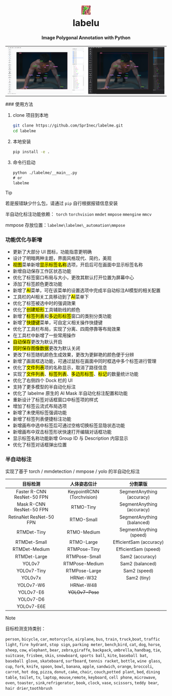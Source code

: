 <h1 align="center">
  <img src="labelme/icons/icon.png"><br/>labelu
</h1>
<h4 align="center">
  Image Polygonal Annotation with Python
</h4>


<table>
	<tr>
		<td>
			<img src="assets/image-20250318180611368.png" alt="明亮主题">
		</td>
		<td> 
			<img src="assets/image-20250318180635981.png" alt="暗黑主题">
		</td>
	</tr>
</table>
### 使用方法

1. clone 项目到本地

    ```bash
    git clone https://github.com/SprInec/labelme.git
    cd labelme
    ```

2. 本地安装

    ```bash
    pip install -e .
    ```

3. 命令行启动

    ```
    python ./labelme/__main__.py
    # or
    labelme
    ```

> [!tip]
>
> 若是报错缺少什么包，请通过 `pip` 自行根据报错信息安装
>
> 半自动化标注功能依赖： `torch` `torchvision` `mmdet` `mmpose` `mmengine` `mmcv`
>
> mmpose 存放位置：`labelme\labelme\_automation\mmpose`

### 功能优化与新增

- 更新了大部分 UI 图标，功能指意更明确
- 设计了明暗两种主题，界面风格现代、简约，美观
- <mark>视图</mark>菜单新增<mark>显示标签名称</mark>选项，开启后可在画面中显示标签名称
- 新增自动保存工作区状态功能
- 优化了标签窗口布局与大小，更改其默认打开位置为屏幕中心
- 添加了标签颜色更改功能
- 新增了<mark>AI</mark>菜单，可在该菜单的设置选项中完成半自动标注AI模型的相关配置
- 工具栏的AI相关工具移动到了<mark>AI</mark>菜单下
- 优化了标签被选中时的强调效果
- 优化了<mark>创建矩形</mark>工具辅助线的颜色
- 新增了<mark>标签列表</mark>和<mark>多边形标签</mark>窗口的类别分类功能
- 新增了<mark>快捷键</mark>菜单，可自定义相关操作快捷键
- 优化了工具栏布局，实现了分离、四周停靠等布局效果
- 在工具栏中新增了一些常用操作
- <mark>自动保存</mark>更改为默认开启
- <mark>同时保存图像数据</mark>更改为默认关闭
- 更改了标签随机颜色生成效果，更改为更鲜艳的颜色便于分辨
- 新增了画面框选功能，可通过鼠标在画面中同时框选中多个标签进行管理
- 优化了<mark>文件列表</mark>项的名称显示，取消了路径信息
- 实现了<mark>文件列表</mark>、<mark>标签列表</mark>、<mark>多边形标签</mark>、<mark>标记</mark>的数量统计功能
- 优化了右侧四个 Dock 栏的 UI
- 支持了更多模型的半自动化标注
- 优化了 labelme 原生的 AI Mask 半自动化标注配置和功能
- 重新设计了标签对话框窗口中标签项的样式
- 增加了标签云流式布局选项
- 新增了未使用标签强调功能
- 新增了标签列表便捷标注功能
- 新增画布中选中标签后可通过空格切换标签显隐状态功能
- 新增画布中双击标签形状快速打开编辑对话框功能
- 显示标签名称功能新增 Group ID 与 Description 内容显示
- 优化了标签对话框弹出位置

### 半自动标注

实现了基于 torch / mmdetection / mmpose / yolo 的半自动化标注

|          目标检测          |        人体姿态估计        |          分割蒙版          |
| :------------------------: | :------------------------: | :------------------------: |
| Faster R-CNN ResNet-50 FPN | KeypointRCNN (Torchvision) | SegmentAnything (accuracy) |
|  Mask R-CNN ResNet-50 FPN  |         RTMO-Tiny          | SegmentAnything (accuracy) |
|  RetinaNet ResNet-50 FPN   |         RTMO-Small         | SegmentAnything (balanced) |
|        RTMDet-Tiny         |        RTMO-Medium         |  SegmentAnything (speed)   |
|        RTMDet-Small        |         RTMO-Large         |  EfficientSam (accuracy)   |
|       RTMDet-Medium        |        RTMPose-Tiny        |    EfficientSam (speed)    |
|        RTMDet-Large        |       RTMPose-Small        |      Sam2 (accuracy)       |
|           YOL0v7           |       RTMPose-Medium       |      Sam2 (balanced)       |
|        YOLOv7-Tiny         |       RTMPose-Large        |        Sam2 (speed)        |
|          YOL0v7x           |         HRNet-W32          |        Sam2 (tiny)         |
|         YOLOv7-W6          |         HRNet-W48          |                            |
|         YOLOv7-E6          |      ~~YOLOv7-Pose~~       |                            |
|         YOLOv7-D6          |                            |                            |
|         YOLOv7-E6E         |                            |                            |

> [!note]
>
> 目标检测支持类别：
>
> `person`, `bicycle`, `car`, `motorcycle`, `airplane`, `bus`, `train`, `truck`,`boat`, `traffic light`, `fire hydrant`, `stop sign`, `parking meter`, `bench`,`bird`, `cat`, `dog`, `horse`, `sheep`, `cow`, `elephant`, `bear`, `zebra`,`giraffe`, `backpack`, `umbrella`, `handbag`, `tie`, `suitcase`, `frisbee`, `skis`, `snowboard`, `sports ball`, `kite`, `baseball bat`, `baseball glove`, `skateboard`, `surfboard`, `tennis racket`, `bottle`, `wine glass`, `cup`, `fork`, `knife`, `spoon`, `bowl`, `banana`, `apple`, `sandwich`, `orange`, `broccoli`, `carrot`, `hot dog`, `pizza`, `donut`, `cake`, `chair`, `couch`,`potted plant`, `bed`, `dining table`, `toilet`, `tv`, `laptop`, `mouse`,`remote`, `keyboard`, `cell phone`, `microwave`, `oven`, `toaster`, `sink`,`refrigerator`, `book`, `clock`, `vase`, `scissors`, `teddy bear`, `hair drier`,`toothbrush`
